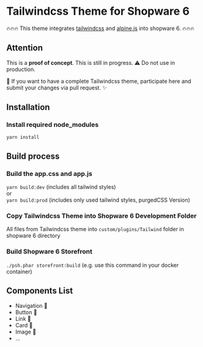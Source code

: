 # Tailwindcss Theme for Shopware 6
:fire::fire::fire: This theme integrates [tailwindcss](https://tailwindcss.com/docs) and [alpine.js](https://github.com/alpinejs/alpine) into shopware 6. :fire::fire::fire:

## Attention
This is a **proof of concept**. This is still in progress. :warning: Do not use in production.

:blue_heart: If you want to have a complete Tailwindcss theme, participate here and submit your changes via pull request. :sparkles:

## Installation

### Install required node_modules
`yarn install`

## Build process

### Build the app.css and app.js
`yarn build:dev`  (includes all tailwind styles)  
or  
`yarn build:prod` (includes only used tailwind styles, purgedCSS Version)

### Copy Tailwindcss Theme into Shopware 6 Development Folder
All files from Tailwindcss theme into `custom/plugins/Tailwind` folder in shopware 6 directory

### Build Shopware 6 Storefront
`./psh.phar storefront:build` (e.g. use this command in your docker container)

## Components List
- Navigation :construction:
- Button :construction:
- Link :construction:
- Card :construction:
- Image :construction:
- ...
